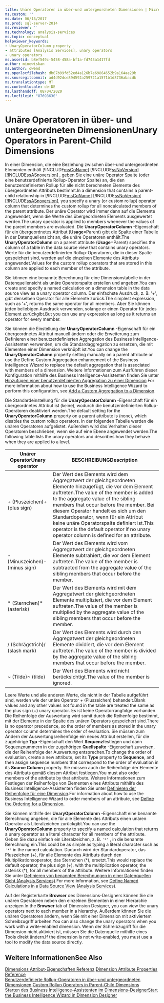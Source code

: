 ```yaml
---
title: Unäre Operatoren in über-und untergeordneten Dimensionen | Microsoft-Dokumentation
ms.custom: ''
ms.date: 06/13/2017
ms.prod: sql-server-2014
ms.reviewer: ''
ms.technology: analysis-services
ms.topic: conceptual
helpviewer_keywords:
- UnaryOperatorColumn property
- attributes [Analysis Services], unary operators
- unary operators
ms.assetid: b8ef549c-5458-458a-bf1a-fd743a1417fd
author: minewiskan
ms.author: owend
ms.openlocfilehash: db07b99fd52ed4a126b7e69864652b9a164ae29b
ms.sourcegitcommit: ad4d92dce894592a259721a1571b1d8736abacdb
ms.translationtype: MT
ms.contentlocale: de-DE
ms.lasthandoff: 08/04/2020
ms.locfileid: "87698630"
---
```

# <a name="unary-operators-in-parent-child-dimensions"></a><span data-ttu-id="95c14-102">Unäre Operatoren in über- und untergeordneten Dimensionen</span><span class="sxs-lookup"><span data-stu-id="95c14-102">Unary Operators in Parent-Child Dimensions</span></span>
  <span data-ttu-id="95c14-103">In einer Dimension, die eine Beziehung zwischen über-und untergeordneten Elementen enthält [!INCLUDE[msCoName](../../includes/msconame-md.md)] [!INCLUDE[ssNoVersion](../../includes/ssnoversion-md.md)] [!INCLUDE[ssASnoversion](../../includes/ssasnoversion-md.md)] , geben Sie eine unäre Operator Spalte (oder eine benutzerdefinierte Rollup-Operator Spalte) an, die den benutzerdefinierten Rollup für alle nicht berechneten Elemente des übergeordneten Attributs bestimmt.</span><span class="sxs-lookup"><span data-stu-id="95c14-103">In a dimension that contains a parent-child relationship in [!INCLUDE[msCoName](../../includes/msconame-md.md)] [!INCLUDE[ssNoVersion](../../includes/ssnoversion-md.md)] [!INCLUDE[ssASnoversion](../../includes/ssasnoversion-md.md)], you specify a unary (or custom rollup) operator column that determines the custom rollup for all noncalculated members of the parent attribute.</span></span> <span data-ttu-id="95c14-104">Der unäre Operator wird immer dann auf die Elemente angewendet, wenn die Werte des übergeordneten Elements ausgewertet werden.</span><span class="sxs-lookup"><span data-stu-id="95c14-104">The unary operator is applied to members whenever the values of the parent members are evaluated.</span></span> <span data-ttu-id="95c14-105">Die **UnaryOperatorColumn** -Eigenschaft für ein übergeordnetes Attribut (**Usage**=Parent) gibt die Spalte einer Tabelle in der Datenquellensicht an, die unäre Operatoren enthält.</span><span class="sxs-lookup"><span data-stu-id="95c14-105">The **UnaryOperatorColumn** on a parent attribute (**Usage**=Parent) specifies the column of a table in the data source view that contains unary operators.</span></span> <span data-ttu-id="95c14-106">Werte für die benutzerdefinierten Rollup-Operatoren, die in dieser Spalte gespeichert sind, werden auf die einzelnen Elemente des Attributs angewendet.</span><span class="sxs-lookup"><span data-stu-id="95c14-106">Values for the custom rollup operators that are stored in this column are applied to each member of the attribute.</span></span>  
  
 <span data-ttu-id="95c14-107">Sie können eine benannte Berechnung für eine Dimensionstabelle in der Datenquellensicht als unäre Operatorspalte erstellen und angeben.</span><span class="sxs-lookup"><span data-stu-id="95c14-107">You can create and specify a named calculation on a dimension table in the data source view as a unary operator column.</span></span> <span data-ttu-id="95c14-108">Der einfachste Ausdruck, z. B. '+', gibt denselben Operator für alle Elemente zurück.</span><span class="sxs-lookup"><span data-stu-id="95c14-108">The simplest expression, such as '+', returns the same operator for all members.</span></span> <span data-ttu-id="95c14-109">Aber Sie können jeden beliebigen Ausdruck verwenden, solange er einen Operator für jedes Element zurückgibt.</span><span class="sxs-lookup"><span data-stu-id="95c14-109">But you can use any expression as long as it returns an operator for every member.</span></span>  
  
 <span data-ttu-id="95c14-110">Sie können die Einstellung der **UnaryOperatorColumn** -Eigenschaft für ein übergeordnetes Attribut manuell ändern oder die Erweiterung zum Definieren einer benutzerdefinierten Aggregation des Business Intelligence-Assistenten verwenden, um die Standardaggregation zu ersetzen, die mit Elementen einer Dimension verknüpft ist.</span><span class="sxs-lookup"><span data-stu-id="95c14-110">You can change the **UnaryOperatorColumn** property setting manually on a parent attribute or use the Define Custom Aggregation enhancement of the Business Intelligence Wizard to replace the default aggregation that is associated with members of a dimension.</span></span> <span data-ttu-id="95c14-111">Weitere Informationen zum Ausführen dieser Konfiguration mithilfe des Business Intelligence-Assistenten finden Sie unter [Hinzufügen einer benutzerdefinierten Aggregation zu einer Dimension](bi-wizard-add-a-custom-aggregation-to-a-dimension.md).</span><span class="sxs-lookup"><span data-stu-id="95c14-111">For more information about how to use the Business Intelligence Wizard to perform this configuration, see [Add a Custom Aggregation to a Dimension](bi-wizard-add-a-custom-aggregation-to-a-dimension.md).</span></span>  
  
 <span data-ttu-id="95c14-112">Die Standardeinstellung für die **UnaryOperatorColumn** -Eigenschaft für ein übergeordnetes Attribut ist (keine), wodurch die benutzerdefinierten Rollup-Operatoren deaktiviert werden.</span><span class="sxs-lookup"><span data-stu-id="95c14-112">The default setting for the **UnaryOperatorColumn** property on a parent attribute is (none), which disables the custom rollup operators.</span></span> <span data-ttu-id="95c14-113">In der folgenden Tabelle werden die unären Operatoren aufgelistet. Außerdem wird das Verhalten dieser Operatoren beschrieben, wenn sie auf eine Ebene angewendet werden.</span><span class="sxs-lookup"><span data-stu-id="95c14-113">The following table lists the unary operators and describes how they behave when they are applied to a level.</span></span>  
  
|<span data-ttu-id="95c14-114">Unärer Operator</span><span class="sxs-lookup"><span data-stu-id="95c14-114">Unary operator</span></span>|<span data-ttu-id="95c14-115">BESCHREIBUNG</span><span class="sxs-lookup"><span data-stu-id="95c14-115">Description</span></span>|  
|--------------------|-----------------|  
|<span data-ttu-id="95c14-116">+ (Pluszeichen)</span><span class="sxs-lookup"><span data-stu-id="95c14-116">+ (plus sign)</span></span>|<span data-ttu-id="95c14-117">Der Wert des Elements wird dem Aggregatwert der gleichgeordneten Elemente hinzugefügt, die vor dem Element auftreten.</span><span class="sxs-lookup"><span data-stu-id="95c14-117">The value of the member is added to the aggregate value of the sibling members that occur before the member.</span></span> <span data-ttu-id="95c14-118">Bei diesem Operator handelt es sich um den Standardoperator, wenn für ein Attribut keine unäre Operatorspalte definiert ist.</span><span class="sxs-lookup"><span data-stu-id="95c14-118">This operator is the default operator if no unary operator column is defined for an attribute.</span></span>|  
|<span data-ttu-id="95c14-119">-(Minuszeichen)</span><span class="sxs-lookup"><span data-stu-id="95c14-119">- (minus sign)</span></span>|<span data-ttu-id="95c14-120">Der Wert des Elements wird vom Aggregatwert der gleichgeordneten Elemente subtrahiert, die vor dem Element auftreten.</span><span class="sxs-lookup"><span data-stu-id="95c14-120">The value of the member is subtracted from the aggregate value of the sibling members that occur before the member.</span></span>|  
|<span data-ttu-id="95c14-121">\* (Sternchen)</span><span class="sxs-lookup"><span data-stu-id="95c14-121">\* (asterisk)</span></span>|<span data-ttu-id="95c14-122">Der Wert des Elements wird mit dem Aggregatwert der gleichgeordneten Elemente multipliziert, die vor dem Element auftreten.</span><span class="sxs-lookup"><span data-stu-id="95c14-122">The value of the member is multiplied by the aggregate value of the sibling members that occur before the member.</span></span>|  
|<span data-ttu-id="95c14-123">/ (Schrägstrich)</span><span class="sxs-lookup"><span data-stu-id="95c14-123">/ (slash mark)</span></span>|<span data-ttu-id="95c14-124">Der Wert des Elements wird durch den Aggregatwert der gleichgeordneten Elemente dividiert, die vor dem Element auftreten.</span><span class="sxs-lookup"><span data-stu-id="95c14-124">The value of the member is divided by the aggregate value of the sibling members that occur before the member.</span></span>|  
|<span data-ttu-id="95c14-125">~ (Tilde)</span><span class="sxs-lookup"><span data-stu-id="95c14-125">~ (tilde)</span></span>|<span data-ttu-id="95c14-126">Der Wert des Elements wird nicht berücksichtigt.</span><span class="sxs-lookup"><span data-stu-id="95c14-126">The value of the member is ignored.</span></span>|  
  
 <span data-ttu-id="95c14-127">Leere Werte und alle anderen Werte, die nicht in der Tabelle aufgeführt sind, werden wie der unäre Operator + (Pluszeichen) behandelt.</span><span class="sxs-lookup"><span data-stu-id="95c14-127">Blank values and any other values not found in the table are treated the same as the plus sign (+) unary operator.</span></span> <span data-ttu-id="95c14-128">Es ist keine Operatorrangfolge vorhanden. Die Reihenfolge der Auswertung wird somit durch die Reihenfolge bestimmt, mit der Elemente in der Spalte des unären Operators gespeichert sind.</span><span class="sxs-lookup"><span data-stu-id="95c14-128">There is no operator precedence, so the order of members as stored in the unary operator column determines the order of evaluation.</span></span> <span data-ttu-id="95c14-129">Sie müssen zum Ändern der Auswertungsreihenfolge ein neues Attribut erstellen, für die zugehörige **Typ** -Eigenschaft den Wert **Sequenz**festlegen und dann Sequenznummern in der zugehörigen **Quellspalte** -Eigenschaft zuweisen, die der Reihenfolge der Auswertung entsprechen.</span><span class="sxs-lookup"><span data-stu-id="95c14-129">To change the order of evaluation, create a new attribute, set its **Type** property to **Sequence**, and then assign sequence numbers that correspond to the order of evaluation in its **Source Column** property.</span></span> <span data-ttu-id="95c14-130">Sie müssen auch die Reihenfolge der Elemente des Attributs gemäß diesem Attribut festlegen.</span><span class="sxs-lookup"><span data-stu-id="95c14-130">You must also order members of the attribute by that attribute.</span></span> <span data-ttu-id="95c14-131">Weitere Informationen zum Festlegen der Reihenfolge von Elementen eines Attributs mithilfe des Business Intelligence-Assistenten finden Sie unter [Definieren der Reihenfolge für eine Dimension](bi-wizard-define-the-ordering-for-a-dimension.md).</span><span class="sxs-lookup"><span data-stu-id="95c14-131">For information about how to use the Business Intelligence Wizard to order members of an attribute, see [Define the Ordering for a Dimension](bi-wizard-define-the-ordering-for-a-dimension.md).</span></span>  
  
 <span data-ttu-id="95c14-132">Sie können mithilfe der **UnaryOperatorColumn** -Eigenschaft eine benannte Berechnung angeben, die für alle Elemente des Attributs einen unären Operator als Literalzeichen zurückgibt.</span><span class="sxs-lookup"><span data-stu-id="95c14-132">You can use the **UnaryOperatorColumn** property to specify a named calculation that returns a unary operator as a literal character for all members of the attribute.</span></span> <span data-ttu-id="95c14-133">Geben Sie dazu einfach ein Literalzeichen, z. B. `'*'` , in die benannte Berechnung ein.</span><span class="sxs-lookup"><span data-stu-id="95c14-133">This could be as simple as typing a literal character such as `'*'` in the named calculation.</span></span> <span data-ttu-id="95c14-134">Dadurch wird der Standardoperator, das Pluszeichen (+), für alle Elemente des Attributs durch den Multiplikationsoperator, das Sternchen (\*), ersetzt.</span><span class="sxs-lookup"><span data-stu-id="95c14-134">This would replace the default operator, the plus sign (+), with the multiplication operator, the asterisk (\*), for all members of the attribute.</span></span> <span data-ttu-id="95c14-135">Weitere Informationen finden Sie unter [Definieren von benannten Berechnungen in einer Datenquellen Sicht &#40;Analysis Services&#41;](define-named-calculations-in-a-data-source-view-analysis-services.md).</span><span class="sxs-lookup"><span data-stu-id="95c14-135">For more information, see [Define Named Calculations in a Data Source View &#40;Analysis Services&#41;](define-named-calculations-in-a-data-source-view-analysis-services.md).</span></span>  
  
 <span data-ttu-id="95c14-136">Auf der Registerkarte **Browser** des Dimensions-Designers können Sie die unären Operatoren neben den einzelnen Elementen in einer Hierarchie anzeigen.</span><span class="sxs-lookup"><span data-stu-id="95c14-136">In the **Browser** tab of Dimension Designer, you can view the unary operators next to each member in a hierarchy.</span></span> <span data-ttu-id="95c14-137">Außerdem können Sie die unären Operatoren ändern, wenn Sie mit einer Dimension mit aktiviertem Schreibzugriff arbeiten.</span><span class="sxs-lookup"><span data-stu-id="95c14-137">You can also change the unary operators when you work with a write-enabled dimension.</span></span> <span data-ttu-id="95c14-138">Wenn der Schreibzugriff für die Dimension nicht aktiviert ist, müssen Sie die Datenquelle mithilfe eines Tools direkt ändern.</span><span class="sxs-lookup"><span data-stu-id="95c14-138">If the dimension is not write-enabled, you must use a tool to modify the data source directly.</span></span>  
  
## <a name="see-also"></a><span data-ttu-id="95c14-139">Weitere Informationen</span><span class="sxs-lookup"><span data-stu-id="95c14-139">See Also</span></span>  
 <span data-ttu-id="95c14-140">[Dimensions Attribut-Eigenschaften Referenz](dimension-attribute-properties-reference.md) </span><span class="sxs-lookup"><span data-stu-id="95c14-140">[Dimension Attribute Properties Reference](dimension-attribute-properties-reference.md) </span></span>  
 <span data-ttu-id="95c14-141">[Benutzerdefinierte Rollup-Operatoren in über-und untergeordneten Dimensionen](parent-child-dimension-attributes-custom-rollup-operators.md) </span><span class="sxs-lookup"><span data-stu-id="95c14-141">[Custom Rollup Operators in Parent-Child Dimensions](parent-child-dimension-attributes-custom-rollup-operators.md) </span></span>  
 [<span data-ttu-id="95c14-142">Starten des Business Intelligence-Assistenten im Dimensions-Designer</span><span class="sxs-lookup"><span data-stu-id="95c14-142">Start the Business Intelligence Wizard in Dimension Designer</span></span>](database-dimensions-bi-wizard-in-dimension-designer.md)  
  
  
